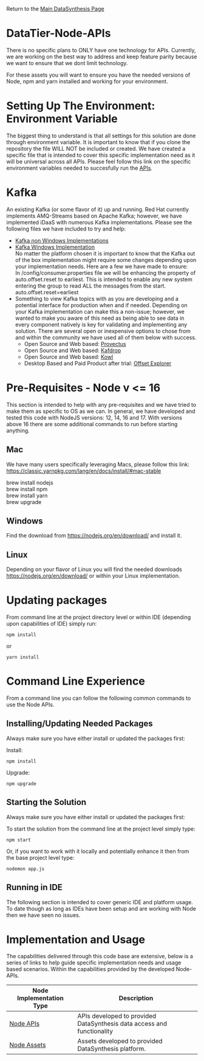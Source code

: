 Return to the <a href="https://github.com/Project-Herophilus/DataSynthesis" target="_blank">Main DataSynthesis Page</a>

# DataTier-Node-APIs

There is no specific plans to ONLY have one technology for APIs. Currently, we are working on 
the best way to address and keep feature parity because we want to ensure that we dont limit 
technology. 

For these assets you will want to ensure you have the needed versions of Node, npm and yarn installed and working for 
your environment.

# Setting Up The Environment: Environment Variable
The biggest thing to understand is that all settings for this solution are done through environment variable. 
It is important to know that if you clone the repository the file  WILL NOT be included or created. We have
created a specific file that is intended to cover this specific implementation need as it will be universal
across all APIs. Please feel follow this link on the specific environment variables needed to succesfully
run the [APIs](../EnvironmentSetup.md).

# Kafka
An existing Kafka (or some flavor of it) up and running. Red Hat currently implements AMQ-Streams based on Apache 
Kafka; however, we have implemented iDaaS with numerous Kafka implementations. Please see the following files 
we have included to try and help: <br/>
*  [Kafka non Windows Implementations](https://github.com/Project-Herophilus/Project-Herophilus-Assets/blob/main/Kafka.md)<br/>
*  [Kafka Windows Implementation](https://github.com/Project-Herophilus/Project-Herophilus-Assets/blob/main/KafkaWindows.md) <br/>
No matter the platform chosen it is important to know that the Kafka out of the box implementation might require some changes depending
upon your implementation needs. Here are a few we have made to ensure: <br/>
In <kafka>/config/consumer.properties file we will be enhancing the property of auto.offset.reset to earliest. This is intended to enable any new
system entering the group to read ALL the messages from the start. <br/>
auto.offset.reset=earliest <br/>
* Something to view Kafka topics with as you are developing and a potential interface for production when and if needed.
  Depending on your Kafka implementation can make this a non-issue; however, we wanted to make you aware of this need
  as being able to see data in every component natively is key for validating and implementing any solution. There are
  several open or inexpensive options to chose from and within the community we have used all of them below with success.
    - Open Source and Web based: [Provectus](https://github.com/provectus/kafka-ui)
    - Open Source and Web based: [Kafdrop](https://github.com/obsidiandynamics/kafdrop)
    - Open Source and Web based: [Kowl](https://github.com/redpanda-data/kowl)
    - Desktop Based and Paid Product after trial: [Offset Explorer](https://www.kafkatool.com/)

# Pre-Requisites - Node v <= 16
This section is intended to help with any pre-requisites and we have tried to make them as
specific to OS as we can. In general, we have developed and tested this code with NodeJS versions: 12, 14, 16 and 17.
With versions above 16 there are some additional commands to run before starting anything.

## Mac
We have many users specifically leveraging Macs, please follow this link:
https://classic.yarnpkg.com/lang/en/docs/install/#mac-stable

brew install nodejs <br/>
brew install npm <br/>
brew install yarn <br/>
brew upgrade <package> <br/>

## Windows
Find the download from https://nodejs.org/en/download/ and install it.

## Linux
Depending on your flavor of Linux you will find the needed downloads
https://nodejs.org/en/download/ or within your Linux implementation.

# Updating packages
From command line at the project directory level or within IDE (depending upon capabilities of IDE) simply run:
```
npm install
```
or
```
yarn install
```

# Command Line Experience
From a command line you can follow the following common commands to use the Node APIs. 

## Installing/Updating Needed Packages
Always make sure you have either install or updated the packages first:

Install:

```
npm install
```

Upgrade:

```
npm upgrade
```

## Starting the Solution
Always make sure you have either install or updated the packages first:

To start the solution from the command line at the project level simply type:
```
npm start 
```

Or, if you want to work with it locally and potentially enhance it then from the base project level type:
```
nodemon app.js
```

## Running in IDE
The following section is intended to cover generic IDE and platform usage. To date though as long as IDEs have been 
setup and are working with Node then we have seen no issues. 

# Implementation and Usage
The capabilities delivered through this code base are extensive, below is a series of links to help guide specific 
implementation needs and usage based scenarios. Within the capabilities provided by the developed Node-APIs.

| Node Implementation Type               | Description                                                            |
|----------------------------------------|------------------------------------------------------------------------| 
| [Node APIs](../Usage-Node-APIs.md)     | APIs developed to provided DataSynthesis data access and functionality |
| [Node Assets](../Usage-Node-Assets.md) | Assets developed to provided DataSynthesis platform.                   |



